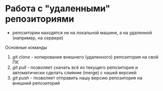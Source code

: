 # Работа с "удаленными" репозиториями 

* репозитории находятся не на локальной машине, а на удаленной (например, на сервере)

Основные команды

1. _git clone_ - копирование внешнего (удаленного) репозитория на свой ПК
2. _git pull_ - позволяет скачать всё из текущего репозитория и автоматически сделать слияние (merge) c нашей версией
3. _git push_ - позволяет отправить нашу версию репозитория на внешний репозиторий
